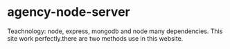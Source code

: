 # agency-node-server
Teachnology: node, express, mongodb and node many dependencies.
This site work perfectly.there are two methods use in this website.
